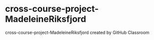 # cross-course-project-MadeleineRiksfjord
cross-course-project-MadeleineRiksfjord created by GitHub Classroom
